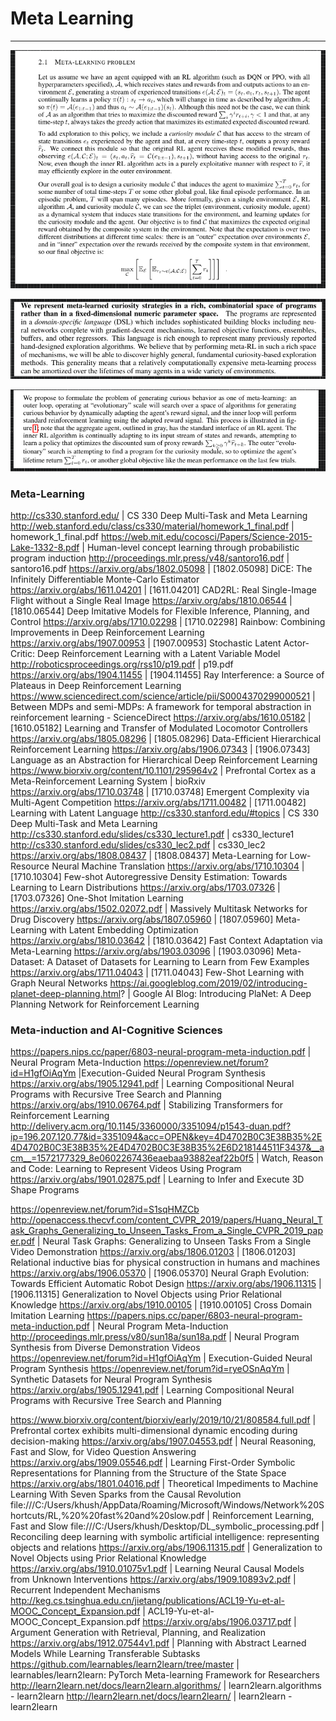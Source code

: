 # Meta Learning


---

![](images/2020-07-21-06-05-42.png)


![](images/2020-07-21-06-05-56.png)

![](images/2020-07-21-06-06-07.png)



### Meta-Learning

http://cs330.stanford.edu/ | CS 330 Deep Multi-Task and Meta Learning
http://web.stanford.edu/class/cs330/material/homework_1_final.pdf | homework_1_final.pdf
https://web.mit.edu/cocosci/Papers/Science-2015-Lake-1332-8.pdf | Human-level concept learning
through probabilistic program induction
http://proceedings.mlr.press/v48/santoro16.pdf | santoro16.pdf
https://arxiv.org/abs/1802.05098 | [1802.05098] DiCE: The Infinitely Differentiable Monte-Carlo Estimator
https://arxiv.org/abs/1611.04201 | [1611.04201] CAD2RL: Real Single-Image Flight without a Single Real Image
https://arxiv.org/abs/1810.06544 | [1810.06544] Deep Imitative Models for Flexible Inference, Planning, and Control
https://arxiv.org/abs/1710.02298 | [1710.02298] Rainbow: Combining Improvements in Deep Reinforcement Learning
https://arxiv.org/abs/1907.00953 | [1907.00953] Stochastic Latent Actor-Critic: Deep Reinforcement Learning with a Latent Variable Model
http://roboticsproceedings.org/rss10/p19.pdf | p19.pdf
https://arxiv.org/abs/1904.11455 | [1904.11455] Ray Interference: a Source of Plateaus in Deep Reinforcement Learning
https://www.sciencedirect.com/science/article/pii/S0004370299000521 | Between MDPs and semi-MDPs: A framework for temporal abstraction in reinforcement learning - ScienceDirect
https://arxiv.org/abs/1610.05182 | [1610.05182] Learning and Transfer of Modulated Locomotor Controllers
https://arxiv.org/abs/1805.08296 | [1805.08296] Data-Efficient Hierarchical Reinforcement Learning
https://arxiv.org/abs/1906.07343 | [1906.07343] Language as an Abstraction for Hierarchical Deep Reinforcement Learning
https://www.biorxiv.org/content/10.1101/295964v2 | Prefrontal Cortex as a Meta-Reinforcement Learning System | bioRxiv
https://arxiv.org/abs/1710.03748 | [1710.03748] Emergent Complexity via Multi-Agent Competition
https://arxiv.org/abs/1711.00482 | [1711.00482] Learning with Latent Language
http://cs330.stanford.edu/#topics | CS 330 Deep Multi-Task and Meta Learning
http://cs330.stanford.edu/slides/cs330_lecture1.pdf | cs330_lecture1
http://cs330.stanford.edu/slides/cs330_lec2.pdf | cs330_lec2
https://arxiv.org/abs/1808.08437 | [1808.08437] Meta-Learning for Low-Resource Neural Machine Translation
https://arxiv.org/abs/1710.10304 | [1710.10304] Few-shot Autoregressive Density Estimation: Towards Learning to Learn Distributions
https://arxiv.org/abs/1703.07326 | [1703.07326] One-Shot Imitation Learning
https://arxiv.org/abs/1502.02072.pdf | Massively Multitask Networks for Drug Discovery
https://arxiv.org/abs/1807.05960 | [1807.05960] Meta-Learning with Latent Embedding Optimization
https://arxiv.org/abs/1810.03642 | [1810.03642] Fast Context Adaptation via Meta-Learning
https://arxiv.org/abs/1903.03096 | [1903.03096] Meta-Dataset: A Dataset of Datasets for Learning to Learn from Few Examples
https://arxiv.org/abs/1711.04043 | [1711.04043] Few-Shot Learning with Graph Neural Networks
https://ai.googleblog.com/2019/02/introducing-planet-deep-planning.html? | Google AI Blog: Introducing PlaNet: A Deep Planning Network for Reinforcement Learning

### Meta-induction and AI-Cognitive Sciences

https://papers.nips.cc/paper/6803-neural-program-meta-induction.pdf | Neural Program Meta-Induction
https://openreview.net/forum?id=H1gfOiAqYm |Execution-Guided Neural Program Synthesis
https://arxiv.org/abs/1905.12941.pdf | Learning Compositional Neural Programs with Recursive Tree Search and Planning
https://arxiv.org/abs/1910.06764.pdf | Stabilizing Transformers for Reinforcement Learning
http://delivery.acm.org/10.1145/3360000/3351094/p1543-duan.pdf?ip=196.207.120.77&id=3351094&acc=OPEN&key=4D4702B0C3E38B35%2E4D4702B0C3E38B35%2E4D4702B0C3E38B35%2E6D218144511F3437&__acm__=1572177329_8e0602267436eaebaa93882eaf22b0f5 | Watch, Reason and Code: Learning to Represent Videos Using Program
https://arxiv.org/abs/1901.02875.pdf | Learning to Infer and Execute 3D Shape Programs



https://openreview.net/forum?id=S1sqHMZCb
http://openaccess.thecvf.com/content_CVPR_2019/papers/Huang_Neural_Task_Graphs_Generalizing_to_Unseen_Tasks_From_a_Single_CVPR_2019_paper.pdf | Neural Task Graphs: Generalizing to Unseen Tasks From a Single Video Demonstration
https://arxiv.org/abs/1806.01203 | [1806.01203] Relational inductive bias for physical construction in humans and machines
https://arxiv.org/abs/1906.05370 | [1906.05370] Neural Graph Evolution: Towards Efficient Automatic Robot Design
https://arxiv.org/abs/1906.11315 | [1906.11315] Generalization to Novel Objects using Prior Relational Knowledge
https://arxiv.org/abs/1910.00105 | [1910.00105] Cross Domain Imitation Learning
https://papers.nips.cc/paper/6803-neural-program-meta-induction.pdf | Neural Program Meta-Induction
http://proceedings.mlr.press/v80/sun18a/sun18a.pdf | Neural Program Synthesis from Diverse Demonstration Videos
https://openreview.net/forum?id=H1gfOiAqYm | Execution-Guided Neural Program Synthesis
https://openreview.net/forum?id=ryeOSnAqYm | Synthetic Datasets for Neural Program Synthesis
https://arxiv.org/abs/1905.12941.pdf | Learning Compositional Neural Programs with Recursive Tree Search and Planning

https://www.biorxiv.org/content/biorxiv/early/2019/10/21/808584.full.pdf | Prefrontal cortex exhibits multi-dimensional dynamic encoding during decision-making
https://arxiv.org/abs/1907.04553.pdf | Neural Reasoning, Fast and Slow, for Video Question Answering
https://arxiv.org/abs/1909.05546.pdf | Learning First-Order Symbolic Representations for Planning from the Structure of the State Space
https://arxiv.org/abs/1801.04016.pdf | Theoretical Impediments to Machine Learning With Seven Sparks from the Causal Revolution
file:///C:/Users/khush/AppData/Roaming/Microsoft/Windows/Network%20Shortcuts/RL,%20%20fast%20and%20slow.pdf | Reinforcement Learning, Fast and Slow
file:///C:/Users/khush/Desktop/DL_symbolic_processing.pdf | Reconciling deep learning with symbolic artificial intelligence: representing objects and relations
https://arxiv.org/abs/1906.11315.pdf | Generalization to Novel Objects using Prior Relational Knowledge
https://arxiv.org/abs/1910.01075v1.pdf | Learning Neural Causal Models from Unknown Interventions
https://arxiv.org/abs/1909.10893v2.pdf | Recurrent Independent Mechanisms
http://keg.cs.tsinghua.edu.cn/jietang/publications/ACL19-Yu-et-al-MOOC_Concept_Expansion.pdf | ACL19-Yu-et-al-MOOC_Concept_Expansion.pdf
https://arxiv.org/abs/1906.03717.pdf | Argument Generation with Retrieval, Planning, and Realization
https://arxiv.org/abs/1912.07544v1.pdf | Planning with Abstract Learned Models While Learning Transferable Subtasks
https://github.com/learnables/learn2learn/tree/master | learnables/learn2learn: PyTorch Meta-learning Framework for Researchers
http://learn2learn.net/docs/learn2learn.algorithms/ | learn2learn.algorithms - learn2learn
http://learn2learn.net/docs/learn2learn/ | learn2learn - learn2learn
